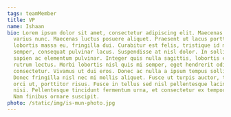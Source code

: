 ```yaml
---
tags: teamMember
title: VP
name: Ishaan
bio: Lorem ipsum dolor sit amet, consectetur adipiscing elit. Maecenas nec
  varius nunc. Maecenas luctus posuere aliquet. Praesent ut lacus porttitor,
  lobortis massa eu, fringilla dui. Curabitur est felis, tristique id metus
  semper, consequat pulvinar lacus. Suspendisse at nisl dolor. In sollicitudin
  sapien ac elementum pulvinar. Integer quis nulla sagittis, lobortis elit sed,
  rutrum lectus. Morbi lobortis nisl quis mi semper, eget hendrerit odio
  consectetur. Vivamus ut dui eros. Donec ac nulla a ipsum tempus sollicitudin.
  Donec fringilla nisl nec mi mollis aliquet. Fusce ut turpis auctor, tempus
  orci ut, porttitor risus. Fusce in tellus sed nisl pellentesque lacinia non a
  nisi. Pellentesque tincidunt fermentum urna, et consectetur ex tempor vitae.
  Nam finibus ornare suscipit.
photo: /static/img/is-mun-photo.jpg
---
```

